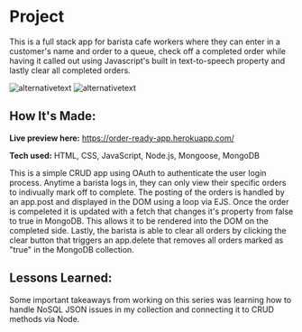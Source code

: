 # Project
This is a full stack app for barista cafe workers where they can enter in a customer's name and order to a queue, check off a completed order while having it called out using Javascript's built in text-to-speech property and lastly clear all completed orders.

![alternativetext](https://drive.google.com/uc?export=view&id=1_Z6zeyUXraRXn5u2ABIp--ZRfQcSvHPW)
![alternativetext](https://drive.google.com/file/d/1h-7g9o2d6FWDs1DBGmpZAUADv3E2iEVL)

## How It's Made:

**Live preview here:** https://order-ready-app.herokuapp.com/

**Tech used:** HTML, CSS, JavaScript, Node.js, Mongoose, MongoDB

This is a simple CRUD app using OAuth to authenticate the user login process. Anytime a barista logs in, they can only view their specific orders to indivually mark off to complete. The posting of the orders is handled by an app.post and displayed in the DOM using a loop via EJS. Once the order is compeleted it is updated with a fetch that changes it's property from false to true in MongoDB. This allows it to be rendered into the DOM on the completed side. Lastly, the barista is able to clear all orders by clicking the clear button that triggers an app.delete that removes all orders marked as "true" in the MongoDB collection.


## Lessons Learned:

Some important takeaways from working on this series was learning how to handle NoSQL JSON issues in my collection and connecting it to CRUD methods via Node.
